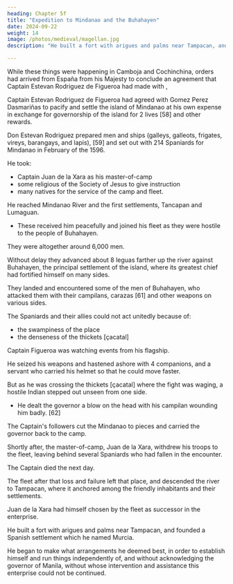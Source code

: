 ```yaml
---
heading: Chapter 5f
title: "Expedition to Mindanao and the Buhahayen"
date: 2024-09-22
weight: 14
image: /photos/medieval/magellan.jpg
description: "He built a fort with arigues and palms near Tampacan, and founded a Spanish settlement which he named Murcia"

---
```




While these things were happening in Camboja and Cochinchina, orders had arrived from España from his Majesty to conclude an agreement that Captain Estevan Rodriguez de Figueroa had made with , 

Captain Estevan Rodriguez de Figueroa had agreed with Gomez Perez Dasmariñas to pacify and settle the island of Mindanao at his own expense in exchange for governorship of the island for 2 lives [58] and other rewards. 

Don Estevan Rodriguez prepared men and ships (galleys, galleots, frigates, vireys, barangays, and lapis), [59] and set out with 214 Spaniards for Mindanao in February of the 1596.

He took:
- Captain Juan de la Xara as his master-of-camp
- some religious of the Society of Jesus to give instruction
- many natives for the service of the camp and fleet.

He reached Mindanao River and the first settlements, Tancapan and Lumaguan. 
- These received him peacefully and joined his fleet as they were hostile to the people of Buhahayen.

They were altogether around 6,000 men. 

Without delay they advanced about 8 leguas farther up the river against Buhahayen, the principal settlement of the island, where its greatest chief had fortified himself on many sides. 

<!-- Arrived at the settlement, the fleet cast anchor, and immediately landed a large proportion of the troops with their arms. But before reaching the houses and fort, and while going through some thickets [çacatal] [60] near the shore,  -->

They landed and encountered some of the men of Buhahayen, who attacked them with their campilans, carazas [61] and other weapons on various sides. 

The Spaniards and their allies could not act unitedly because of:
- the swampiness of the place
- the denseness of the thickets [çacatal]

<!-- although the master-of-camp and the captains that led them exerted themselves to keep the troops together and to encourage them to face the natives.  -->

Captain Figueroa was watching events from his flagship.

He seized his weapons and hastened ashore with 4 companions, and a servant who carried his helmet so that he could move faster.

<!-- , in order that he might be less impeded in his movements.  -->

But as he was crossing the thickets [çacatal] where the fight was waging, a hostile Indian stepped out unseen from one side.
- He dealt the governor a blow on the head with his campilan wounding him badly. [62]

The Captain's followers cut the Mindanao to pieces and carried the governor back to the camp. 

Shortly after, the master-of-camp, Juan de la Xara, withdrew his troops to the fleet, leaving behind several Spaniards who had fallen in the encounter.

The Captain died the next day. 

The fleet after that loss and failure left that place, and descended the river to Tampacan, where it anchored among the friendly inhabitants and their settlements.

Juan de la Xara had himself chosen by the fleet as successor in the enterprise. 

He built a fort with arigues and palms near Tampacan, and founded a Spanish settlement which he named Murcia. 

He began to make what arrangements he deemed best, in order to establish himself and run things independently of, and without acknowledging the governor of Manila, without whose intervention and assistance this enterprise could not be continued.

